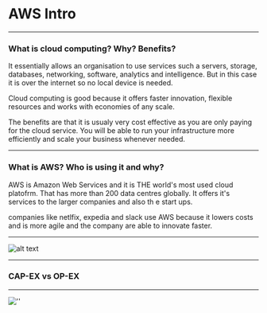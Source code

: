# AWS Intro

---

### What is cloud computing? Why? Benefits? 

It essentially allows an organisation to use services such a servers, storage, databases, networking, software, analytics and intelligence. But in this case it is over the internet so no local device is needed. 

Cloud computing is good because it offers faster innovation, flexible resources and works with economies of any scale. 

The benefits are that it is usualy very cost effective as you are only paying for the cloud service. You will be able to run your infrastructure more efficiently and scale your business whenever needed. 

---

### What is AWS? Who is using it and why?

AWS is Amazon Web Services and it is THE world's most used cloud platofrm. That has more than 200 data centres globally. It offers it's services to the larger companies and also th e start ups. 

companies like netlfix, expedia and slack use AWS because it lowers costs and is more agile and the company are able to innovate faster.


---

![alt text](https://www.computerweekly.com/rms/computerweekly/photogalleries/241360/2357_20_the-difference-between-saas-paas-and-iaas.jpg)

---
### CAP-EX vs OP-EX

---

![''](https://coursereport-production.imgix.net/rich/rich_files/rich_files/5032/original/what-is-aws-learn-amazon-web-services-infographic.png?auto=compress%2Cformat&w=3038&h=)